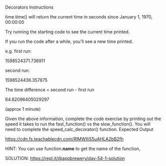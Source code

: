 Decorators
Instructions

time.time() will return the current time in seconds since January 1, 1970, 00:00:00

Try running the starting code to see the current time printed.

If you run the code after a while, you'll see a new time printed.

e.g. first run:

1598524371.736911

second run:

1598524436.357875

The time difference = second run - first run

64.62096405029297

(approx 1 minute)

Given the above information, complete the code exercise by printing out the speed it takes to run the fast_function() vs the slow_function(). You will need to complete the speed_calc_decorator() function.
Expected Output

https://cdn.fs.teachablecdn.com/RlMWIliS5uAHLA2bB2fh

HINT: You can use function.__name__ to get the name of the function,

SOLUTION: https://repl.it/@appbrewery/day-54-1-solution